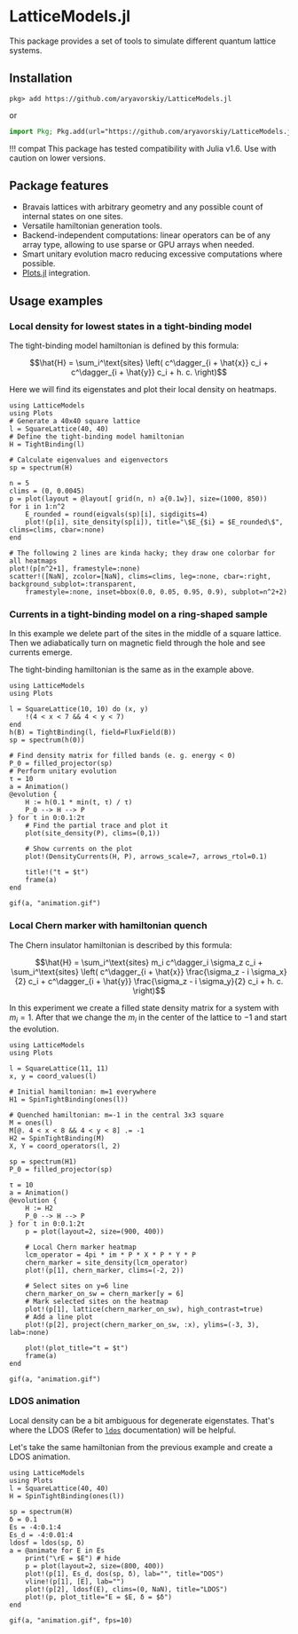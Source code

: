 # LatticeModels.jl

This package provides a set of tools to simulate different quantum lattice systems.

## Installation

```
pkg> add https://github.com/aryavorskiy/LatticeModels.jl
```
or
```julia
import Pkg; Pkg.add(url="https://github.com/aryavorskiy/LatticeModels.jl")
```

!!! compat
    This package has tested compatibility with Julia v1.6. Use with caution on lower versions.

## Package features
- Bravais lattices with arbitrary geometry and any possible count of internal states on one sites.
- Versatile hamiltonian generation tools.
- Backend-independent computations: linear operators can be of any array type, allowing to use sparse or GPU arrays when needed.
- Smart unitary evolution macro reducing excessive computations where possible.
- [Plots.jl](https://github.com/JuliaPlots/Plots.jl) integration.

## Usage examples

### Local density for lowest states in a tight-binding model

The tight-binding model hamiltonian is defined by this formula:

$$\hat{H} = \sum_i^\text{sites} \left( c^\dagger_{i + \hat{x}} c_i + c^\dagger_{i + \hat{y}} c_i + h. c. \right)$$

Here we will find its eigenstates and plot their local density on heatmaps.

```@example
using LatticeModels
using Plots
# Generate a 40x40 square lattice
l = SquareLattice(40, 40)
# Define the tight-binding model hamiltonian
H = TightBinding(l)

# Calculate eigenvalues and eigenvectors
sp = spectrum(H)

n = 5
clims = (0, 0.0045)
p = plot(layout = @layout[ grid(n, n) a{0.1w}], size=(1000, 850))
for i in 1:n^2
    E_rounded = round(eigvals(sp)[i], sigdigits=4)
    plot!(p[i], site_density(sp[i]), title="\$E_{$i} = $E_rounded\$", clims=clims, cbar=:none)
end

# The following 2 lines are kinda hacky; they draw one colorbar for all heatmaps
plot!(p[n^2+1], framestyle=:none)
scatter!([NaN], zcolor=[NaN], clims=clims, leg=:none, cbar=:right, background_subplot=:transparent, 
    framestyle=:none, inset=bbox(0.0, 0.05, 0.95, 0.9), subplot=n^2+2)
```

### Currents in a tight-binding model on a ring-shaped sample

In this example we delete part of the sites in the middle of a square lattice. 
Then we adiabatically turn on magnetic field through the hole and see currents emerge.

The tight-binding hamiltonian is the same as in the example above.

```@example
using LatticeModels
using Plots

l = SquareLattice(10, 10) do (x, y)
    !(4 < x < 7 && 4 < y < 7)
end
h(B) = TightBinding(l, field=FluxField(B))
sp = spectrum(h(0))

# Find density matrix for filled bands (e. g. energy < 0)
P_0 = filled_projector(sp)
# Perform unitary evolution
τ = 10
a = Animation()
@evolution {
    H := h(0.1 * min(t, τ) / τ)
    P_0 --> H --> P
} for t in 0:0.1:2τ
    # Find the partial trace and plot it
    plot(site_density(P), clims=(0,1))

    # Show currents on the plot
    plot!(DensityCurrents(H, P), arrows_scale=7, arrows_rtol=0.1)

    title!("t = $t")
    frame(a)
end

gif(a, "animation.gif")
```

### Local Chern marker with hamiltonian quench

The Chern insulator hamiltonian is described by this formula:

$$\hat{H} = 
\sum_i^\text{sites} m_i c^\dagger_i \sigma_z c_i + 
\sum_i^\text{sites} \left( 
c^\dagger_{i + \hat{x}} \frac{\sigma_z - i \sigma_x}{2} c_i + 
c^\dagger_{i + \hat{y}} \frac{\sigma_z - i \sigma_y}{2} c_i + 
h. c. \right)$$

In this experiment we create a filled state density matrix for a system with $m_i = 1$. 
After that we change the $m_i$ in the center of the lattice to $-1$ and start the evolution.

```@example
using LatticeModels
using Plots

l = SquareLattice(11, 11)
x, y = coord_values(l)

# Initial hamiltonian: m=1 everywhere
H1 = SpinTightBinding(ones(l))

# Quenched hamiltonian: m=-1 in the central 3x3 square
M = ones(l)
M[@. 4 < x < 8 && 4 < y < 8] .= -1
H2 = SpinTightBinding(M)
X, Y = coord_operators(l, 2)

sp = spectrum(H1)
P_0 = filled_projector(sp)

τ = 10
a = Animation()
@evolution {
    H := H2
    P_0 --> H --> P
} for t in 0:0.1:2τ
    p = plot(layout=2, size=(900, 400))

    # Local Chern marker heatmap
    lcm_operator = 4pi * im * P * X * P * Y * P
    chern_marker = site_density(lcm_operator)
    plot!(p[1], chern_marker, clims=(-2, 2))

    # Select sites on y=6 line
    chern_marker_on_sw = chern_marker[y = 6]
    # Mark selected sites on the heatmap
    plot!(p[1], lattice(chern_marker_on_sw), high_contrast=true)
    # Add a line plot
    plot!(p[2], project(chern_marker_on_sw, :x), ylims=(-3, 3), lab=:none)

    plot!(plot_title="t = $t")
    frame(a)
end

gif(a, "animation.gif")
```

### LDOS animation

Local density can be a bit ambiguous for degenerate eigenstates. That's where the LDOS (Refer to [`ldos`](@ref) documentation) will be helpful.

Let's take the same hamiltonian from the previous example and create a LDOS animation.

```@example
using LatticeModels
using Plots
l = SquareLattice(40, 40)
H = SpinTightBinding(ones(l))

sp = spectrum(H)
δ = 0.1
Es = -4:0.1:4
Es_d = -4:0.01:4
ldosf = ldos(sp, δ)
a = @animate for E in Es
    print("\rE = $E") # hide
    p = plot(layout=2, size=(800, 400))
    plot!(p[1], Es_d, dos(sp, δ), lab="", title="DOS")
    vline!(p[1], [E], lab="")
    plot!(p[2], ldosf(E), clims=(0, NaN), title="LDOS")
    plot!(p, plot_title="E = $E, δ = $δ")
end

gif(a, "animation.gif", fps=10)
```
